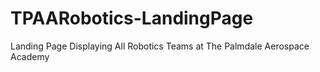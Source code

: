 TPAARobotics-LandingPage
========================

Landing Page Displaying All Robotics Teams at The Palmdale Aerospace Academy
